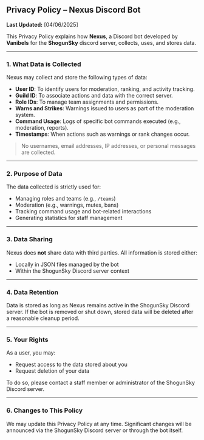 ## **Privacy Policy – Nexus Discord Bot**

**Last Updated:** [04/06/2025]

This Privacy Policy explains how **Nexus**, a Discord bot developed by **Vanibels** for the **ShogunSky** discord server, collects, uses, and stores data.

---

### 1. What Data is Collected

Nexus may collect and store the following types of data:

- **User ID**: To identify users for moderation, ranking, and activity tracking.
- **Guild ID**: To associate actions and data with the correct server.
- **Role IDs**: To manage team assignments and permissions.
- **Warns and Strikes**: Warnings issued to users as part of the moderation system.
- **Command Usage**: Logs of specific bot commands executed (e.g., moderation, reports).
- **Timestamps**: When actions such as warnings or rank changes occur.

> No usernames, email addresses, IP addresses, or personal messages are collected.

---

### 2. Purpose of Data

The data collected is strictly used for:

- Managing roles and teams (e.g., `/teams`)
- Moderation (e.g., warnings, mutes, bans)
- Tracking command usage and bot-related interactions
- Generating statistics for staff management

---

### 3. Data Sharing

Nexus does **not** share data with third parties. All information is stored either:

- Locally in JSON files managed by the bot
- Within the ShogunSky Discord server context

---

### 4. Data Retention

Data is stored as long as Nexus remains active in the ShogunSky Discord server. If the bot is removed or shut down, stored data will be deleted after a reasonable cleanup period.

---

### 5. Your Rights

As a user, you may:

- Request access to the data stored about you
- Request deletion of your data

To do so, please contact a staff member or administrator of the ShogunSky Discord server.

---

### 6. Changes to This Policy

We may update this Privacy Policy at any time. Significant changes will be announced via the ShogunSky Discord server or through the bot itself.